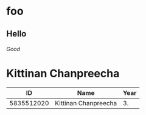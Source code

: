 # foo
## Hello
###### Good
Kittinan Chanpreecha
======
| ID         | Name                | Year |
| -------    |:-------------------:| ---- |
| 5835512020 | Kittinan Chanpreecha|  3.  |
